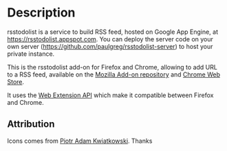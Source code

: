 Description
===========

rsstodolist is a service to build RSS feed, hosted on Google App Engine, at https://rsstodolist.appspot.com.
You can deploy the server code on your own server (https://github.com/paulgreg/rsstodolist-server) to host your private instance.

This is the rsstodolist add-on for Firefox and Chrome, allowing to add URL to a RSS feed, available on the [Mozilla Add-on repository](https://addons.mozilla.org/fr/firefox/addon/rss-todolist-addon/) and [Chrome Web Store](https://chrome.google.com/webstore/detail/rsstodolist-extension/gjnfedompndjcoeannmcppbckbkjhpkd).

It uses the [Web Extension API](https://developer.mozilla.org/en-US/Add-ons/WebExtensions) which make it compatible between Firefox and Chrome.


Attribution
--------------

Icons comes from [Piotr Adam Kwiatkowski](http://ikons.piotrkwiatkowski.co.uk/). Thanks
